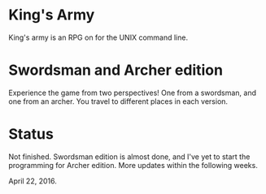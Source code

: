 # King's Army
King's army is an RPG on for the UNIX command line.

# Swordsman and Archer edition
Experience the game from two perspectives! One from a swordsman, and
one from an archer. You travel to different places in each version.

# Status
Not finished. Swordsman edition is almost done, and I've yet to start
the programming for Archer edition. More updates within the following
weeks.

April 22, 2016.
